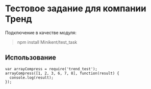 # Тестовое задание для компании Тренд
Подключение в качестве модуля:
> npm install Minikent/test_task
## Использование
```
var arrayCompress = require('trend_test');
arrayCompress([1, 2, 3, 6, 7, 8], function(result) {
  console.log(result);
});
```
